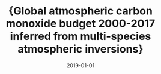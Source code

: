 ---
title: "{Global atmospheric carbon monoxide budget 2000-2017 inferred from multi-species atmospheric inversions}"
collection: publications
permalink: /publication/2019-01-01-Zheng2019
date: 2019-01-01
venue: 'Earth System Science Data Discussions'
paperurl: 'https://doi.org/10.5194/essd-2019-61'
citation: 'Zheng et al., <b>{Global atmospheric carbon monoxide budget 2000-2017 inferred from multi-species atmospheric inversions}</b>, Earth System Science Data Discussions, 2019-01-01, 10.5194/essd-2019-61'
---